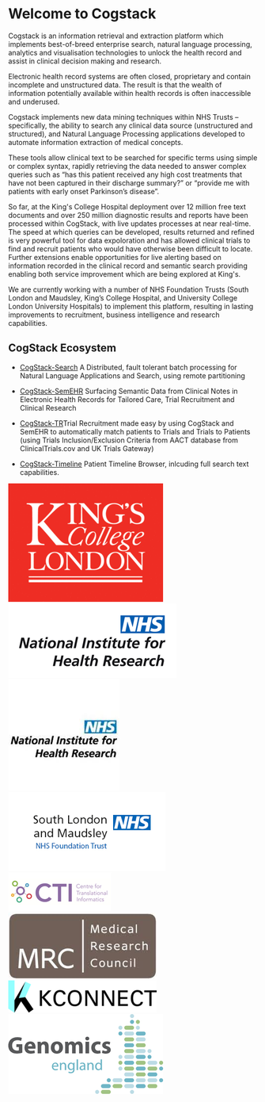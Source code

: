 Welcome to Cogstack
===================
Cogstack is an information retrieval and extraction platform which implements best-of-breed enterprise search, natural language processing, analytics and visualisation technologies to unlock the health record and assist in clinical decision making and research.

Electronic health record systems are often closed, proprietary and contain incomplete and unstructured data. The result is that the wealth of information potentially available within health records is often inaccessible and underused.

Cogstack implements new data mining techniques within NHS Trusts – specifically, the ability to search any clinical data source (unstructured and structured), and Natural Language Processing applications developed to automate information extraction of medical concepts.

These tools allow clinical text to be searched for specific terms using simple or complex syntax, rapidly retrieving the data needed to answer complex queries such as “has this patient received any high cost treatments that have not been captured in their discharge summary?” or “provide me with patients with early onset Parkinson’s disease”.

So far, at the King's College Hospital deployment over 12 million free text documents and over 250 million diagnostic results and reports have been processed within CogStack, with live updates processes at near real-time. The speed at which queries can be developed, results returned and refined is very powerful tool for data expoloration and has allowed clinical trials to find and recruit patients who would have otherwise been difficult to locate. Further extensions enable opportunities for live alerting based on information recorded in the clinical record and semantic search providing enabling both service improvement which are being explored at King's.

We are currently working with a number of NHS Foundation Trusts (South London and Maudsley, King’s College Hospital, and University College London University Hospitals) to implement this platform, resulting in lasting improvements to recruitment, business intelligence and research capabilities.

CogStack Ecosystem
------------------

 * [CogStack-Search](https://github.com/CogStack/cogstack) A Distributed, fault tolerant batch processing for Natural Language Applications and Search, using remote partitioning

 * [CogStack-SemEHR](https://github.com/CogStack/SemEHR) Surfacing Semantic Data from Clinical Notes in Electronic Health Records for Tailored Care, Trial Recruitment and Clinical Research
 
 * [CogStack-TR](https://github.com/CogStack/CogStack-TR)Trial Recruitment made easy by using CogStack and SemEHR to automatically match patients to Trials and Trials to Patients (using Trials Inclusion/Exclusion Criteria from AACT database from ClinicalTrials.cov and UK Trials Gateway)
 
 * [CogStack-Timeline](https://github.com/CogStack/patient-timeline) Patient Timeline Browser, inlcuding full search text capabilities.

![Cogstack Pipeline](fig/KCL_boxed_redcmyk_A4-002-3.gif) ![Cogstack Pipeline](fig/logo-nhs.png) ![Cogstack Pipeline](fig/dnmkjemkekmbnegf.png) ![Cogstack Pipeline](fig/chdabdkadmelbenn.png) ![Cogstack Pipeline](fig/cti-banner.jpg) ![Cogstack Pipeline](fig/igimnobhggalgaln.png) ![Cogstack Pipeline](fig/kmlbdnlfopmabpbk.png) ![Cogstack Pipeline](fig/bojpdbeeffipbedm.png)
